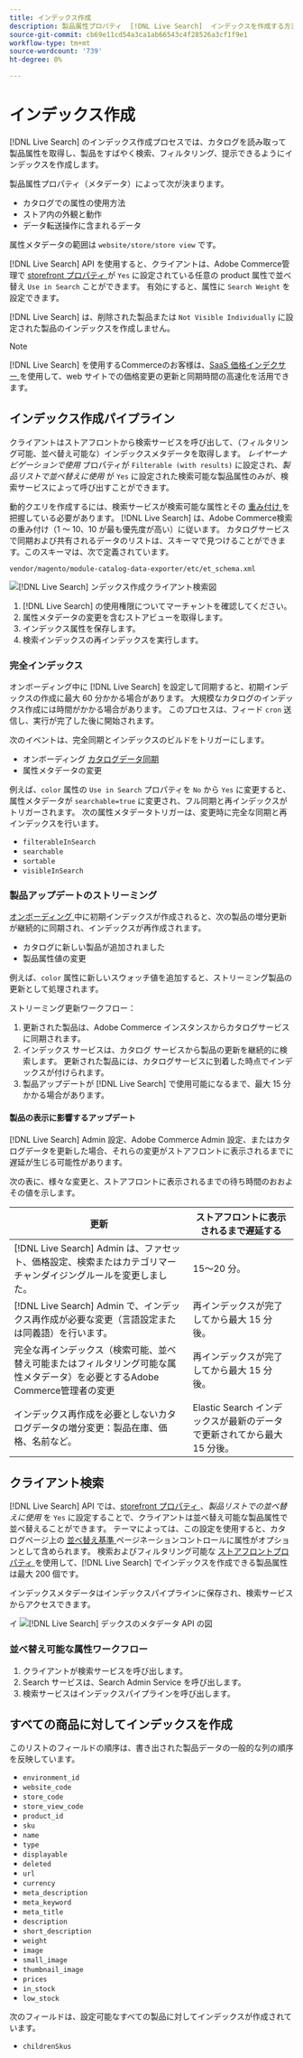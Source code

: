 ```yaml
---
title: インデックス作成
description: 製品属性プロパティ  [!DNL Live Search]  インデックスを作成する方法について説明します。
source-git-commit: cb69e11cd54a3ca1ab66543c4f28526a3cf1f9e1
workflow-type: tm+mt
source-wordcount: '739'
ht-degree: 0%

---
```


# インデックス作成

[!DNL Live Search] のインデックス作成プロセスでは、カタログを読み取って製品属性を取得し、製品をすばやく検索、フィルタリング、提示できるようにインデックスを作成します。

製品属性プロパティ（メタデータ）によって次が決まります。

* カタログでの属性の使用方法
* ストア内の外観と動作
* データ転送操作に含まれるデータ

属性メタデータの範囲は `website/store/store view` です。

[!DNL Live Search] API を使用すると、クライアントは、Adobe Commerce管理で [storefront プロパティ ](https://experienceleague.adobe.com/en/docs/commerce-admin/catalog/product-attributes/product-attributes) が `Yes` に設定されている任意の product 属性で並べ替え `Use in Search` ことができます。 有効にすると、属性に `Search Weight` を設定できます。

[!DNL Live Search] は、削除された製品または `Not Visible Individually` に設定された製品のインデックスを作成しません。

>[!NOTE]
>
> [!DNL Live Search] を使用するCommerceのお客様は、[SaaS 価格インデクサー ](../price-index/price-indexing.md) を使用して、web サイトでの価格変更の更新と同期時間の高速化を活用できます。

## インデックス作成パイプライン

クライアントはストアフロントから検索サービスを呼び出して、（フィルタリング可能、並べ替え可能な）インデックスメタデータを取得します。 *レイヤーナビゲーションで使用* プロパティが `Filterable (with results)` に設定され、*製品リストで並べ替えに使用* が `Yes` に設定された検索可能な製品属性のみが、検索サービスによって呼び出すことができます。

動的クエリを作成するには、検索サービスが検索可能な属性とその [ 重み付け ](https://experienceleague.adobe.com/en/docs/commerce-admin/catalog/catalog/search/search-results) を把握している必要があります。 [!DNL Live Search] は、Adobe Commerce検索の重み付け（1 ～ 10、10 が最も優先度が高い）に従います。 カタログサービスで同期および共有されるデータのリストは、スキーマで見つけることができます。このスキーマは、次で定義されています。

`vendor/magento/module-catalog-data-exporter/etc/et_schema.xml`

![[!DNL Live Search] ンデックス作成クライアント検索図 ](assets/indexing-pipeline.svg)

1. [!DNL Live Search] の使用権限についてマーチャントを確認してください。
1. 属性メタデータの変更を含むストアビューを取得します。
1. インデックス属性を保存します。
1. 検索インデックスの再インデックスを実行します。

### 完全インデックス

オンボーディング中に [!DNL Live Search] を設定して同期すると、初期インデックスの作成に最大 60 分かかる場合があります。 大規模なカタログのインデックス作成には時間がかかる場合があります。 このプロセスは、フィード `cron` 送信し、実行が完了した後に開始されます。

次のイベントは、完全同期とインデックスのビルドをトリガーにします。

* オンボーディング [ カタログデータ同期 ](install.md#synchronize-catalog-data)
* 属性メタデータの変更

例えば、`color` 属性の `Use in Search` プロパティを `No` から `Yes` に変更すると、属性メタデータが `searchable=true` に変更され、フル同期と再インデックスがトリガーされます。 次の属性メタデータトリガーは、変更時に完全な同期と再インデックスを行います。

* `filterableInSearch`
* `searchable`
* `sortable`
* `visibleInSearch`

### 製品アップデートのストリーミング

[ オンボーディング ](install.md#synchronize-catalog-data) 中に初期インデックスが作成されると、次の製品の増分更新が継続的に同期され、インデックスが再作成されます。

* カタログに新しい製品が追加されました
* 製品属性値の変更

例えば、`color` 属性に新しいスウォッチ値を追加すると、ストリーミング製品の更新として処理されます。

ストリーミング更新ワークフロー：

1. 更新された製品は、Adobe Commerce インスタンスからカタログサービスに同期されます。
1. インデックス サービスは、カタログ サービスから製品の更新を継続的に検索します。 更新された製品には、カタログサービスに到着した時点でインデックスが付けられます。
1. 製品アップデートが [!DNL Live Search] で使用可能になるまで、最大 15 分かかる場合があります。

#### 製品の表示に影響するアップデート

[!DNL Live Search] Admin 設定、Adobe Commerce Admin 設定、またはカタログデータを更新した場合、それらの変更がストアフロントに表示されるまでに遅延が生じる可能性があります。

次の表に、様々な変更と、ストアフロントに表示されるまでの待ち時間のおおよその値を示します。

| 更新 | ストアフロントに表示されるまで遅延する |
|---|---|
| [!DNL Live Search] Admin は、ファセット、価格設定、検索またはカテゴリマーチャンダイジングルールを変更しました。 | 15～20 分。 |
| [!DNL Live Search] Admin で、インデックス再作成が必要な変更（言語設定または同義語）を行います。 | 再インデックスが完了してから最大 15 分後。 |
| 完全な再インデックス（検索可能、並べ替え可能またはフィルタリング可能な属性メタデータ）を必要とするAdobe Commerce管理者の変更 | 再インデックスが完了してから最大 15 分後。 |
| インデックス再作成を必要としないカタログデータの増分変更：製品在庫、価格、名前など。 | Elastic Search インデックスが最新のデータで更新されてから最大 15 分後。 |

## クライアント検索

[!DNL Live Search] API では、[storefront プロパティ ](https://experienceleague.adobe.com/en/docs/commerce-admin/catalog/product-attributes/product-attributes)、*製品リストでの並べ替えに使用* を `Yes` に設定することで、クライアントは並べ替え可能な製品属性で並べ替えることができます。 テーマによっては、この設定を使用すると、カタログページ上の [ 並べ替え基準 ](https://experienceleague.adobe.com/en/docs/commerce-admin/catalog/catalog/navigation/navigation) ページネーションコントロールに属性がオプションとして含められます。 検索およびフィルタリング可能な [ ストアフロントプロパティ ](https://experienceleague.adobe.com/en/docs/commerce-admin/catalog/product-attributes/product-attributes) を使用して、[!DNL Live Search] でインデックスを作成できる製品属性は最大 200 個です。

インデックスメタデータはインデックスパイプラインに保存され、検索サービスからアクセスできます。

イ ![[!DNL Live Search] デックスのメタデータ API の図 ](assets/index-metadata-api.svg)

### 並べ替え可能な属性ワークフロー

1. クライアントが検索サービスを呼び出します。
1. Search サービスは、Search Admin Service を呼び出します。
1. 検索サービスはインデックスパイプラインを呼び出します。

## すべての商品に対してインデックスを作成

このリストのフィールドの順序は、書き出された製品データの一般的な列の順序を反映しています。

* `environment_id`
* `website_code`
* `store_code`
* `store_view_code`
* `product_id`
* `sku`
* `name`
* `type`
* `displayable`
* `deleted`
* `url`
* `currency`
* `meta_description`
* `meta_keyword`
* `meta_title`
* `description`
* `short_description`
* `weight`
* `image`
* `small_image`
* `thumbnail_image`
* `prices`
* `in_stock`
* `low_stock`

次のフィールドは、設定可能なすべての製品に対してインデックスが作成されています。

* `childrenSkus`
